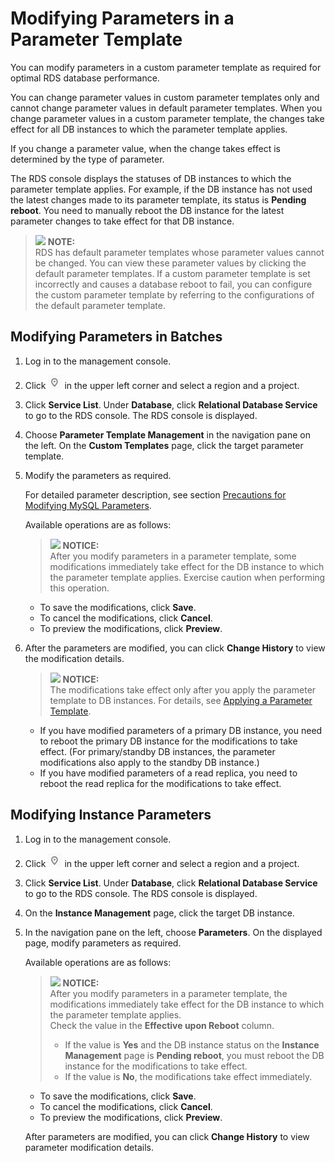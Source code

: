 # Modifying Parameters in a Parameter Template<a name="en-us_topic_configuration"></a>

You can modify parameters in a custom parameter template as required for optimal RDS database performance.

You can change parameter values in custom parameter templates only and cannot change parameter values in default parameter templates. When you change parameter values in a custom parameter template, the changes take effect for all DB instances to which the parameter template applies.

If you change a parameter value, when the change takes effect is determined by the type of parameter.

The RDS console displays the statuses of DB instances to which the parameter template applies. For example, if the DB instance has not used the latest changes made to its parameter template, its status is  **Pending reboot**. You need to manually reboot the DB instance for the latest parameter changes to take effect for that DB instance.

>![](/images/icon-note.gif) **NOTE:**   
>RDS has default parameter templates whose parameter values cannot be changed. You can view these parameter values by clicking the default parameter templates. If a custom parameter template is set incorrectly and causes a database reboot to fail, you can configure the custom parameter template by referring to the configurations of the default parameter template.  

## Modifying Parameters in Batches<a name="section1759510381059"></a>

1.  Log in to the management console.
2.  Click  ![](figures/region.png)  in the upper left corner and select a region and a project.
3.  Click  **Service List**. Under  **Database**, click  **Relational Database Service**  to go to the RDS console. The RDS console is displayed.
4.  Choose  **Parameter Template Management**  in the navigation pane on the left. On the  **Custom Templates**  page, click the target parameter template.
5.  Modify the parameters as required.

    For detailed parameter description, see section  [Precautions for Modifying MySQL Parameters](precautions-for-modifying-mysql-parameters.md).

    Available operations are as follows:

    >![](/images/icon-notice.gif) **NOTICE:**   
    >After you modify parameters in a parameter template, some modifications immediately take effect for the DB instance to which the parameter template applies. Exercise caution when performing this operation.  

    -   To save the modifications, click  **Save**.
    -   To cancel the modifications, click  **Cancel**.
    -   To preview the modifications, click  **Preview**.

6.  After the parameters are modified, you can click  **Change History**  to view the modification details.

    >![](/images/icon-notice.gif) **NOTICE:**   
    >The modifications take effect only after you apply the parameter template to DB instances. For details, see  [Applying a Parameter Template](applying-a-parameter-template.md).  

    -   If you have modified parameters of a primary DB instance, you need to reboot the primary DB instance for the modifications to take effect. \(For primary/standby DB instances, the parameter modifications also apply to the standby DB instance.\)
    -   If you have modified parameters of a read replica, you need to reboot the read replica for the modifications to take effect.


## Modifying Instance Parameters<a name="section360115386520"></a>

1.  Log in to the management console.
2.  Click  ![](figures/region.png)  in the upper left corner and select a region and a project.
3.  Click  **Service List**. Under  **Database**, click  **Relational Database Service**  to go to the RDS console. The RDS console is displayed.
4.  On the  **Instance Management**  page, click the target DB instance.
5.  In the navigation pane on the left, choose  **Parameters**. On the displayed page, modify parameters as required.

    Available operations are as follows:

    >![](/images/icon-notice.gif) **NOTICE:**   
    >After you modify parameters in a parameter template, the modifications immediately take effect for the DB instance to which the parameter template applies.  
    >Check the value in the  **Effective upon Reboot**  column.  
    >-   If the value is  **Yes**  and the DB instance status on the  **Instance Management**  page is  **Pending reboot**, you must reboot the DB instance for the modifications to take effect.  
    >-   If the value is  **No**, the modifications take effect immediately.  

    -   To save the modifications, click  **Save**.
    -   To cancel the modifications, click  **Cancel**.
    -   To preview the modifications, click  **Preview**.

    After parameters are modified, you can click  **Change History**  to view parameter modification details.


